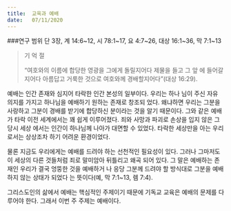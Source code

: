 ```yaml
---
title:  교육과 예배
date:   07/11/2020
---
```


###연구 범위
단 3장, 계 14:6~12, 시 78:1~17, 요 4:7~26, 대상 16:1~36, 막 7:1~13

> <p>기 억 절</p>
> “여호와의 이름에 합당한 영광을 그에게 돌릴지어다 제물을 들고 그 앞 에 들어갈지어다 아름답고 거룩한 것으로 여호와께 경배할지어다”(대상 16:29).

예배는 인간 존재와 심지어 타락한 인간 본성의 일부이다. 우리는 하나 님이 주신 자유 의지를 가지고 하나님을 예배하기 원하는 존재로 창조되 었다. 왜냐하면 우리는 그분을 사랑하고 그분이 경배를 받기에 합당하신 분이라는 것을 알기 때문이다. 그와 같은 예배가 타락 이전 세계에서는 꽤 쉽게 이루어졌다. 죄와 사망과 파괴로 손상을 입지 않은 그 당시 세상 에서는 인간이 하나님께 나아가 대면할 수 있었다. 타락한 세상만을 아는 우리로서는 상상조차 하기 어려운 환경이었다.

물론 지금도 우리에게는 예배를 드려야 하는 선천적인 필요성이 있다. 그러나 그마저도 이 세상의 다른 것들처럼 죄로 말미암아 뒤틀리고 왜곡 되어 있다. 그 말은 예배하는 존재인 우리가 결국 엉뚱한 것을 예배하거 나 응당 그분께 드려야 할 방식대로 그분을 예배하지 않는 상태가 되었다 는 뜻이다(예, 막 7:1~13, 렘 7:4).

그리스도인의 삶에서 예배는 핵심적인 주제이기 때문에 기독교 교육은 예배의 문제를 다루어야 한다. 그래서 이번 주 주제는 예배이다.